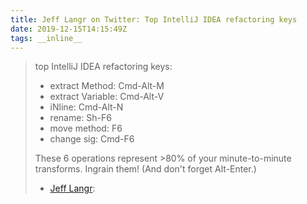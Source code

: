 ```yaml
---
title: Jeff Langr on Twitter: Top IntelliJ IDEA refactoring keys
date: 2019-12-15T14:15:49Z
tags: __inline__
---
```



> top IntelliJ IDEA refactoring keys:
>
> * extract Method: Cmd-Alt-M
> * extract Variable: Cmd-Alt-V
> * iNline: Cmd-Alt-N
> * rename: Sh-F6
> * move method:  F6
> * change sig: Cmd-F6
>
> These 6 operations represent >80% of your minute-to-minute transforms. Ingrain them! (And don't forget Alt-Enter.)
>
> - [Jeff Langr](https://twitter.com/jlangr/status/1204482861845250048):
